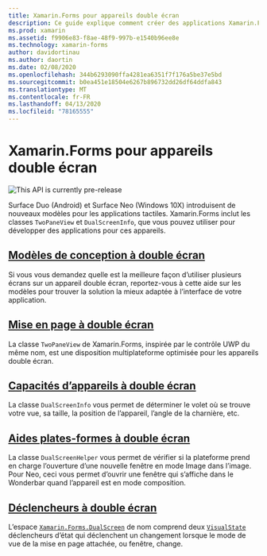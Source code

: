 ```yaml
---
title: Xamarin.Forms pour appareils double écran
description: Ce guide explique comment créer des applications Xamarin.Forms pour des appareils double écran.
ms.prod: xamarin
ms.assetid: f9906e83-f8ae-48f9-997b-e1540b96ee8e
ms.technology: xamarin-forms
author: davidortinau
ms.author: daortin
ms.date: 02/08/2020
ms.openlocfilehash: 344b6293090ffa4281ea6351f7f176a5be37e5bd
ms.sourcegitcommit: b0ea451e18504e6267b896732dd26df64ddfa843
ms.translationtype: MT
ms.contentlocale: fr-FR
ms.lasthandoff: 04/13/2020
ms.locfileid: "78165555"
---
```

# <a name="xamarinforms-dual-screen"></a>Xamarin.Forms pour appareils double écran

![](~/media/shared/preview.png "This API is currently pre-release")

Surface Duo (Android) et Surface Neo (Windows 10X) introduisent de nouveaux modèles pour les applications tactiles. Xamarin.Forms inclut les classes `TwoPaneView` et `DualScreenInfo`, que vous pouvez utiliser pour développer des applications pour ces appareils.

## <a name="dual-screen-design-patterns"></a>[Modèles de conception à double écran](design-patterns.md)

Si vous vous demandez quelle est la meilleure façon d’utiliser plusieurs écrans sur un appareil double écran, reportez-vous à cette aide sur les modèles pour trouver la solution la mieux adaptée à l’interface de votre application.

## <a name="dual-screen-layout"></a>[Mise en page à double écran](twopaneview.md)

La classe `TwoPaneView` de Xamarin.Forms, inspirée par le contrôle UWP du même nom, est une disposition multiplateforme optimisée pour les appareils double écran.

## <a name="dual-screen-device-capabilities"></a>[Capacités d’appareils à double écran](dual-screen-info.md)

La classe `DualScreenInfo` vous permet de déterminer le volet où se trouve votre vue, sa taille, la position de l’appareil, l’angle de la charnière, etc.

## <a name="dual-screen-platform-helpers"></a>[Aides plates-formes à double écran](dual-screen-helper.md)

La classe `DualScreenHelper` vous permet de vérifier si la plateforme prend en charge l’ouverture d’une nouvelle fenêtre en mode Image dans l’image. Pour Neo, ceci vous permet d’ouvrir une fenêtre qui s’affiche dans le Wonderbar quand l’appareil est en mode composition.

## <a name="dual-screen-triggers"></a>[Déclencheurs à double écran](triggers.md)

L’espace [`Xamarin.Forms.DualScreen`](xref:Xamarin.Forms.DualScreen) de nom comprend deux [`VisualState`](xref:Xamarin.Forms.VisualState) déclencheurs d’état qui déclenchent un changement lorsque le mode de vue de la mise en page attachée, ou fenêtre, change.
